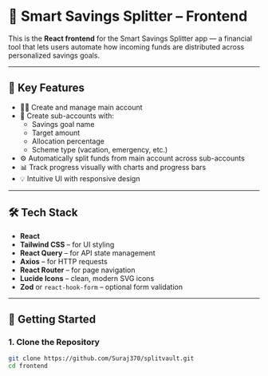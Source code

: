# 💸 Smart Savings Splitter – Frontend

This is the **React frontend** for the Smart Savings Splitter app — a financial tool that lets users automate how incoming funds are distributed across personalized savings goals.

---

## 🌟 Key Features

- 🧑‍💼 Create and manage main account
- 📂 Create sub-accounts with:
  - Savings goal name
  - Target amount
  - Allocation percentage
  - Scheme type (vacation, emergency, etc.)
- ⚙️ Automatically split funds from main account across sub-accounts
- 📊 Track progress visually with charts and progress bars
- 💡 Intuitive UI with responsive design

---

## 🛠 Tech Stack

- **React**
- **Tailwind CSS** – for UI styling
- **React Query** – for API state management
- **Axios** – for HTTP requests
- **React Router** – for page navigation
- **Lucide Icons** – clean, modern SVG icons
- **Zod** or `react-hook-form` – optional form validation

---

## 🚀 Getting Started

### 1. Clone the Repository

```bash
git clone https://github.com/Suraj370/splitvault.git
cd frontend
